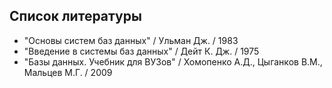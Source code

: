 ## Список литературы
* "Основы систем баз данных" / Ульман Дж. / 1983
* "Введение в системы баз данных" / Дейт К. Дж. / 1975
* "Базы данных. Учебник для ВУЗов" / Хомопенко А.Д., Цыганков В.М., Мальцев М.Г. / 2009